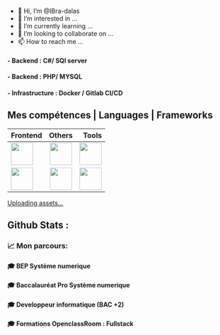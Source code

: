 - 👋 Hi, I’m @IBra-dalas
- 👀 I’m interested in ...
- 🌱 I’m currently learning ...
- 💞️ I’m looking to collaborate on ...
- 📫 How to reach me ...

<!---
IBra-dalas/IBra-dalas is a ✨ special ✨ repository because its `README.md` (this file) appears on your GitHub profile.
You can click the Preview link to take a look at your changes.
--->
#### - Backend : C#/ SQl server
#### - Backend : PHP/ MYSQL

#### - Infrastructure : Docker / Gitlab CI/CD 

## Mes compétences | Languages | Frameworks



| Frontend      | Others        | Tools |
| ------------- |:-------------:| -----:|
| <img src="./assets/react.png"  width="50" height="50"/> | <img src="./assets/python.png"  width="50" height="50"/> | <img src="./assets/dockerr.png"  width="50" height="50"/> |
| <img src="./assets/js.png"  width="50" height="50"/> | <img src="./assets/nodejs.png"  width="50" height="50"/> | <img src="./assets/heroku.png"  width="50" height="50"/> |
[Uploading assets…](https://github.com/IBra-dalas/IBra-dalas/blob/main/assets)

## Github Stats :
### 📈 Mon parcours:
#### 🎓 BEP Système numerique
#### 🎓 Baccalauréat Pro Système numerique

#### 🎓 Developpeur informatique (BAC +2)

#### 🎓 Formations OpenclassRoom : Fullstack
